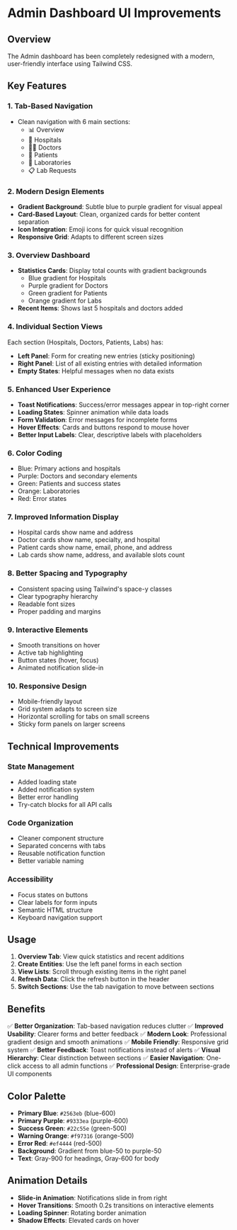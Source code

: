 # Admin Dashboard UI Improvements

## Overview
The Admin dashboard has been completely redesigned with a modern, user-friendly interface using Tailwind CSS.

## Key Features

### 1. **Tab-Based Navigation**
- Clean navigation with 6 main sections:
  - 📊 Overview
  - 🏥 Hospitals
  - 👨‍⚕️ Doctors
  - 👤 Patients
  - 🔬 Laboratories
  - 📋 Lab Requests

### 2. **Modern Design Elements**
- **Gradient Background**: Subtle blue to purple gradient for visual appeal
- **Card-Based Layout**: Clean, organized cards for better content separation
- **Icon Integration**: Emoji icons for quick visual recognition
- **Responsive Grid**: Adapts to different screen sizes

### 3. **Overview Dashboard**
- **Statistics Cards**: Display total counts with gradient backgrounds
  - Blue gradient for Hospitals
  - Purple gradient for Doctors
  - Green gradient for Patients
  - Orange gradient for Labs
- **Recent Items**: Shows last 5 hospitals and doctors added

### 4. **Individual Section Views**
Each section (Hospitals, Doctors, Patients, Labs) has:
- **Left Panel**: Form for creating new entries (sticky positioning)
- **Right Panel**: List of all existing entries with detailed information
- **Empty States**: Helpful messages when no data exists

### 5. **Enhanced User Experience**
- **Toast Notifications**: Success/error messages appear in top-right corner
- **Loading States**: Spinner animation while data loads
- **Form Validation**: Error messages for incomplete forms
- **Hover Effects**: Cards and buttons respond to mouse hover
- **Better Input Labels**: Clear, descriptive labels with placeholders

### 6. **Color Coding**
- Blue: Primary actions and hospitals
- Purple: Doctors and secondary elements
- Green: Patients and success states
- Orange: Laboratories
- Red: Error states

### 7. **Improved Information Display**
- Hospital cards show name and address
- Doctor cards show name, specialty, and hospital
- Patient cards show name, email, phone, and address
- Lab cards show name, address, and available slots count

### 8. **Better Spacing and Typography**
- Consistent spacing using Tailwind's space-y classes
- Clear typography hierarchy
- Readable font sizes
- Proper padding and margins

### 9. **Interactive Elements**
- Smooth transitions on hover
- Active tab highlighting
- Button states (hover, focus)
- Animated notification slide-in

### 10. **Responsive Design**
- Mobile-friendly layout
- Grid system adapts to screen size
- Horizontal scrolling for tabs on small screens
- Sticky form panels on larger screens

## Technical Improvements

### State Management
- Added loading state
- Added notification system
- Better error handling
- Try-catch blocks for all API calls

### Code Organization
- Cleaner component structure
- Separated concerns with tabs
- Reusable notification function
- Better variable naming

### Accessibility
- Focus states on buttons
- Clear labels for form inputs
- Semantic HTML structure
- Keyboard navigation support

## Usage

1. **Overview Tab**: View quick statistics and recent additions
2. **Create Entities**: Use the left panel forms in each section
3. **View Lists**: Scroll through existing items in the right panel
4. **Refresh Data**: Click the refresh button in the header
5. **Switch Sections**: Use the tab navigation to move between sections

## Benefits

✅ **Better Organization**: Tab-based navigation reduces clutter
✅ **Improved Usability**: Clearer forms and better feedback
✅ **Modern Look**: Professional gradient design and smooth animations
✅ **Mobile Friendly**: Responsive grid system
✅ **Better Feedback**: Toast notifications instead of alerts
✅ **Visual Hierarchy**: Clear distinction between sections
✅ **Easier Navigation**: One-click access to all admin functions
✅ **Professional Design**: Enterprise-grade UI components

## Color Palette

- **Primary Blue**: `#2563eb` (blue-600)
- **Primary Purple**: `#9333ea` (purple-600)
- **Success Green**: `#22c55e` (green-500)
- **Warning Orange**: `#f97316` (orange-500)
- **Error Red**: `#ef4444` (red-500)
- **Background**: Gradient from blue-50 to purple-50
- **Text**: Gray-900 for headings, Gray-600 for body

## Animation Details

- **Slide-in Animation**: Notifications slide in from right
- **Hover Transitions**: Smooth 0.2s transitions on interactive elements
- **Loading Spinner**: Rotating border animation
- **Shadow Effects**: Elevated cards on hover

